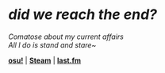 # *did we reach the end?*

*Comatose about my current affairs<br>*
*All I do is stand and stare~*

[**osu!**](https://osu.ppy.sh/users/5145352) | [**Steam**](https://steamcommunity.com/id/tuudug) | [**last.fm**](https://www.last.fm/user/tuudugc)

<!--
**tuudug/tuudug** is a ✨ _special_ ✨ repository because its `README.md` (this file) appears on your GitHub profile.

Here are some ideas to get you started:

- 🔭 I’m currently working on ...
- 🌱 I’m currently learning ...
- 👯 I’m looking to collaborate on ...
- 🤔 I’m looking for help with ...
- 💬 Ask me about ...
- 📫 How to reach me: ...
- 😄 Pronouns: ...
- ⚡ Fun fact: ...
-->
